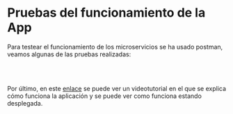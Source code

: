 # Pruebas del funcionamiento de la App


Para testear el funcionamiento de los microservicios se ha usado postman, veamos algunas de las pruebas realizadas:

<br>
<br>

Por último, en este [enlace](https://www.youtube.com/watch?v=AhxCwrT0Ejw&feature=youtu.be) se puede ver un videotutorial en el que se explica cómo funciona la aplicación y se puede ver como funciona estando desplegada.
